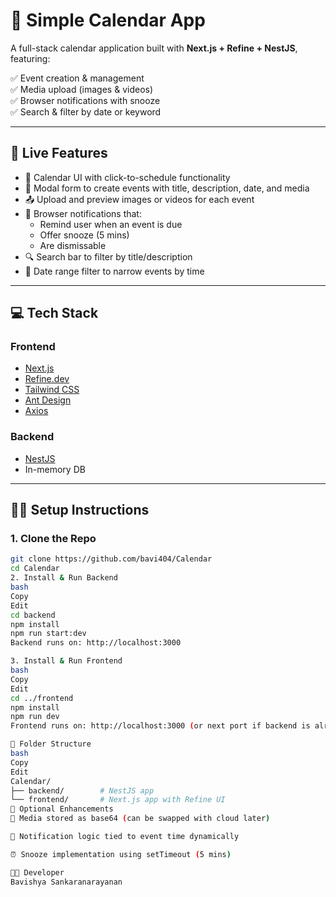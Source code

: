 # 📅 Simple Calendar App 

A full-stack calendar application built with **Next.js + Refine + NestJS**, featuring:

✅ Event creation & management  
✅ Media upload (images & videos)  
✅ Browser notifications with snooze  
✅ Search & filter by date or keyword

---

## 🚀 Live Features

- 📆 Calendar UI with click-to-schedule functionality
- 📝 Modal form to create events with title, description, date, and media
- 📤 Upload and preview images or videos for each event
- 🔔 Browser notifications that:
  - Remind user when an event is due
  - Offer snooze (5 mins)
  - Are dismissable
- 🔍 Search bar to filter by title/description
- 📆 Date range filter to narrow events by time

---

## 💻 Tech Stack

### Frontend

- [Next.js](https://nextjs.org/)
- [Refine.dev](https://refine.dev/)
- [Tailwind CSS](https://tailwindcss.com/)
- [Ant Design](https://ant.design/)
- [Axios](https://axios-http.com/)

### Backend

- [NestJS](https://nestjs.com/)
- In-memory DB 

---

## 🧑‍💻 Setup Instructions

### 1. Clone the Repo

```bash
git clone https://github.com/bavi404/Calendar
cd Calendar
2. Install & Run Backend
bash
Copy
Edit
cd backend
npm install
npm run start:dev
Backend runs on: http://localhost:3000

3. Install & Run Frontend
bash
Copy
Edit
cd ../frontend
npm install
npm run dev
Frontend runs on: http://localhost:3000 (or next port if backend is already on 3000)

📁 Folder Structure
bash
Copy
Edit
Calendar/
├── backend/        # NestJS app
└── frontend/       # Next.js app with Refine UI
🔧 Optional Enhancements
🔄 Media stored as base64 (can be swapped with cloud later)

🧠 Notification logic tied to event time dynamically

⏰ Snooze implementation using setTimeout (5 mins)

👨‍🎓 Developer
Bavishya Sankaranarayanan

